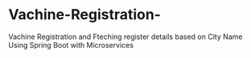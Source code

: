 # Vachine-Registration-
Vachine Registration and Fteching register details based on City Name Using Spring Boot with Microservices
